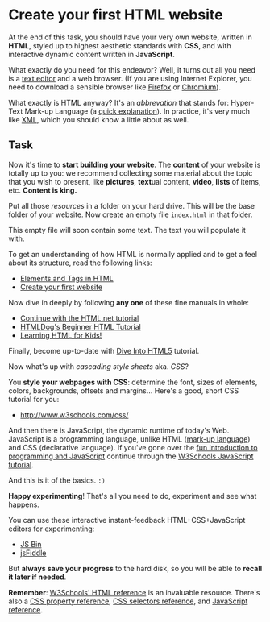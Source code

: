 Create your first HTML website
==============================

At the end of this task, you should have your very own website, written in **HTML**,
styled up to highest aesthetic standards with **CSS**,
and with interactive dynamic content written in **JavaScript**.

What exactly do you need for this endeavor?
Well, it turns out all you need is a [text editor](http://www.geany.org/) and
a web browser.
(If you are using Internet Explorer, you need to download a sensible browser
like [Firefox](http://affiliates.mozilla.org/link/banner/44894) or
[Chromium](http://www.chromium.org/)).

What exactly is HTML anyway? It's an _abbrevation_ that stands for:
Hyper-Text Mark-up Language (a [quick explanation](http://html.net/tutorials/html/lesson2.php)).
In practice, it's very much like [XML](http://en.wikipedia.org/wiki/XML), which you should know a little about as well.

Task
----
Now it's time to **start building your website**.
The **content** of your website is totally up to you: we recommend collecting
some material about the topic that you wish to present,
like **pictures**, **text**ual content, **video**, **lists** of items, etc.
**Content is king.**

Put all those _resources_ in a folder on your hard drive. This will be the base
folder of your website. Now create an empty file `index.html` in that folder.

This empty file will soon contain some text. The text you will populate it with.

To get an understanding of how HTML is normally applied and
to get a feel about its structure, read the following links:
* [Elements and Tags in HTML](http://html.net/tutorials/html/lesson3.php)
* [Create your first website](http://html.net/tutorials/html/lesson4.php)

Now dive in deeply by following **any one** of these fine manuals in whole:
* [Continue with the HTML.net tutorial](http://html.net/tutorials/html/)
* [HTMLDog's Beginner HTML Tutorial](http://www.htmldog.com/guides/html/beginner/)
* [Learning HTML for Kids!](http://www.goodellgroup.com/tutorial/toc.html)

Finally, become up-to-date with [Dive Into HTML5](http://diveintohtml5.info/index.html) tutorial.

Now what's up with _cascading style sheets_ aka. _CSS_?

You **style your webpages with CSS**: determine the font, sizes of elements, colors, backgrounds, offsets and margins...
Here's a good, short CSS tutorial for you:
* http://www.w3schools.com/css/

And then there is JavaScript, the dynamic runtime of today's Web.
JavaScript is a programming language, unlike HTML ([mark-up language](http://en.wikipedia.org/wiki/Markup_language)) and CSS (declarative language).
If you've gone over the [fun introduction to programming and JavaScript](javascript_fun.md)
continue through the [W3Schools JavaScript tutorial](http://www.w3schools.com/js/).

And this is it of the basics. `:)`

**Happy experimenting**! That's all you need to do,
experiment and see what happens.

You can use these interactive instant-feedback HTML+CSS+JavaScript editors
for experimenting:
* [JS Bin](http://jsbin.com/welcome/1/edit)
* [jsFiddle](http://jsfiddle.net/)

But **always save your progress** to the hard disk, so you will be able to **recall it later if needed**.

**Remember**: [W3Schools' HTML reference](http://www.w3schools.com/tags/)
is an invaluable resource.
There's also a [CSS property reference](http://www.w3schools.com/cssref/),
[CSS selectors reference](http://www.w3schools.com/cssref/css_selectors.asp), and
[JavaScript reference](www.w3schools.com/jsref/).
